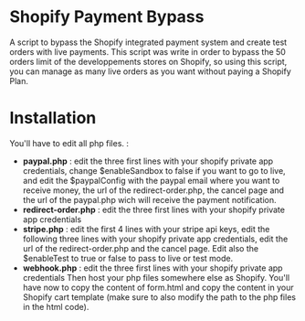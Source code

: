 # Shopify Payment Bypass
A script to bypass the Shopify integrated payment system and create test orders with live payments.
This script was write in order to bypass the 50 orders limit of the developpements stores on Shopify, so using this script, you can manage as many live orders as you want without paying a Shopify Plan.
# Installation
You'll have to edit all php files. :
- **paypal.php** : edit the three first lines with your shopify private app credentials, change $enableSandbox to false if you want to go to live, and edit the $paypalConfig with the paypal email where you want to receive money, the url of the redirect-order.php, the cancel page and the url of the paypal.php wich will receive the payment notification.
- **redirect-order.php** : edit the three first lines with your shopify private app credentials
- **stripe.php** : edit the first 4 lines with your stripe api keys, edit the following three lines with your shopify private app credentials, edit the url of the redirect-order.php and the cancel page. Edit also the $enableTest to true or false to pass to live or test mode.
- **webhook.php** : edit the three first lines with your shopify private app credentials
Then host your php files somewhere else as Shopify.
You'll have now to copy the content of form.html and copy the content in your Shopify cart template (make sure to also modify the path to the php files in the html code).
